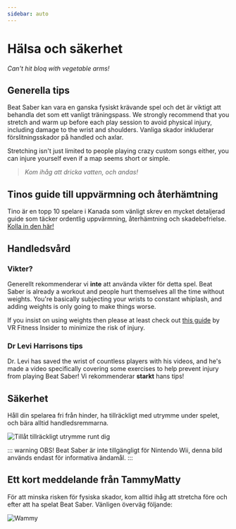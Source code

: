 ```yaml
---
sidebar: auto
---
```


# Hälsa och säkerhet
_Can't hit bloq with vegetable arms!_

## Generella tips
Beat Saber kan vara en ganska fysiskt krävande spel och det är viktigt att behandla det som ett vanligt träningspass. We strongly recommend that you stretch and warm up before each play session to avoid physical injury, including damage to the wrist and shoulders. Vanliga skador inkluderar förslitningsskador på handled och axlar.

Stretching isn't just limited to people playing crazy custom songs either, you can injure yourself even if a map seems short or simple.

> _Kom ihåg att dricka vatten, och andas!_

## Tinos guide till uppvärmning och återhämtning
Tino är en topp 10 spelare i Kanada som vänligt skrev en mycket detaljerad guide som täcker ordentlig uppvärmning, återhämtning och skadebefrielse. [Kolla in den här!](https://docs.google.com/document/d/122rd-eU0mkwQ6fXUwSmo1_XAh73Jyqd1u6ncrUjtkD0/)

## Handledsvård

### Vikter?
Generellt rekommenderar vi **inte** att använda vikter för detta spel. Beat Saber is already a workout and people hurt themselves all the time without weights. You're basically subjecting your wrists to constant whiplash, and adding weights is only going to make things worse.

If you insist on using weights then please at least check out [this guide](https://www.vrfitnessinsider.com/beat-saber-weighted-gear/) by VR Fitness Insider to minimize the risk of injury.

### Dr Levi Harrisons tips
Dr. Levi has saved the wrist of countless players with his videos, and he's made a video specifically covering some exercises to help prevent injury from playing Beat Saber! Vi rekommenderar **starkt** hans tips!

<YouTube url='https://www.youtube.com/watch?v=IoL1NOKUmoU' />

## Säkerhet
Håll din spelarea fri från hinder, ha tillräckligt med utrymme under spelet, och bära alltid handledsremmarna.

![Tillåt tillräckligt utrymme runt dig](~@images/health-and-safety/allow-adequate-room-around-you.png "Tillåt tillräckligt utrymme runt dig")

::: warning OBS! Beat Saber är inte tillgängligt för Nintendo Wii, denna bild används endast för informativa ändamål. :::

## Ett kort meddelande från TammyMatty
För att minska risken för fysiska skador, kom alltid ihåg att stretcha före och efter att ha spelat Beat Saber. Vänligen överväg följande:

![Wammy](~@images/health-and-safety/wammy.gif "Wammy")
